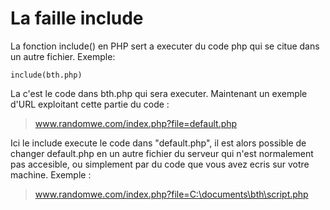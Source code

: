 # La faille include

La fonction include() en PHP sert a executer du code php qui se citue dans un autre fichier. Exemple: 

```
include(bth.php)
```

La c'est le code dans bth.php qui sera executer.
Maintenant un exemple d'URL exploitant cette partie du code :

>www.randomwe.com/index.php?file=default.php

Ici le include execute le code dans "default.php", il est alors possible de changer default.php en un autre fichier du serveur qui n'est normalement pas accesible, ou simplement par du code que vous avez ecris sur votre machine.
Exemple : 

>www.randomwe.com/index.php?file=C:\documents\bth\script.php

